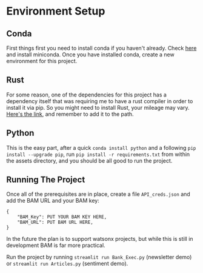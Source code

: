# Environment Setup

## Conda

First things first you need to install conda if you haven't already. Check [here](https://conda.io/projects/conda/en/latest/user-guide/install/index.html) and install miniconda. Once you have installed conda, create a new environment for this project.


## Rust

For some reason, one of the dependencies for this project has a dependency itself that was requiring me to have a rust compiler in order to install it via pip. So you might need to install Rust, your mileage may vary. [Here's the link](https://www.rust-lang.org/tools/install), and remember to add it to the path.

## Python

This is the easy part, after a quick `conda install python` and a following `pip install --upgrade pip`, run `pip install -r requirements.txt` from within the assets directory, and you should be all good to run the project.

## Running The Project

Once all of the prerequisites are in place, create a file `API_creds.json` and add the BAM URL and your BAM key:

```
{
    "BAM_Key": PUT YOUR BAM KEY HERE,
    "BAM_URL": PUT BAM URL HERE,
}
```


In the future the plan is to support watsonx projects, but while this is still in development BAM is far more practical.

Run the project by running `streamlit run Bank_Exec.py` (newsletter demo) or `streamlit run Articles.py` (sentiment demo).